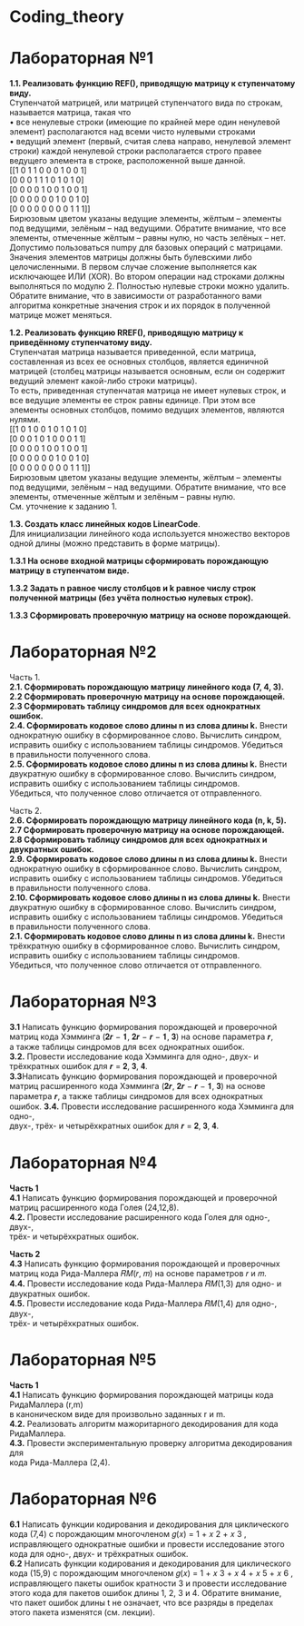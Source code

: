 # Coding_theory  
# Лабораторная №1
**1.1. Реализовать функцию REF(), приводящую матрицу к
ступенчатому виду.**  
Ступенчатой матрицей, или матрицей ступенчатого вида по строкам, называется
матрица, такая что  
• все ненулевые строки (имеющие по крайней мере один ненулевой элемент)
располагаются над всеми чисто нулевыми строками  
• ведущий элемент (первый, считая слева направо, ненулевой элемент строки)
каждой ненулевой строки располагается строго правее ведущего элемента в
строке, расположенной выше данной.  
[[1 0 1 1 0 0 0 1 0 0 1]  
[0 0 0 1 1 1 0 1 0 1 0]  
[0 0 0 0 1 0 0 1 0 0 1]  
[0 0 0 0 0 0 1 0 0 1 0]  
[0 0 0 0 0 0 0 0 1 1 1]]  
Бирюзовым цветом указаны ведущие элементы, жёлтым – элементы под ведущими,
зелёным – над ведущими. Обратите внимание, что все элементы, отмеченные
жёлтым – равны нулю, но часть зелёных – нет.
Допустимо пользоваться numpy для базовых операций с матрицами. Значения
элементов матрицы должны быть булевскими либо целочисленными. В первом
случае сложение выполняется как исключающее ИЛИ (XOR). Во втором операции
над строками должны выполняться по модулю 2. Полностью нулевые строки можно
удалить.  
Обратите внимание, что в зависимости от разработанного вами алгоритма
конкретные значения строк и их порядок в полученной матрице может меняться.  

**1.2. Реализовать функцию RREF(), приводящую матрицу к  
приведённому ступенчатому виду.**  
Ступенчатая матрица называется приведенной, если матрица, составленная из
всех ее основных столбцов, является единичной матрицей (столбец матрицы
называется основным, если он содержит ведущий элемент какой-либо строки
матрицы).  
То есть, приведенная ступенчатая матрица не имеет нулевых строк, и все ведущие
элементы ее строк равны единице. При этом все элементы основных столбцов,
помимо ведущих элементов, являются нулями.  
[[1 0 1 0 0 1 0 1 0 1 0]  
[0 0 0 1 0 1 0 0 0 1 1]  
[0 0 0 0 1 0 0 1 0 0 1]  
[0 0 0 0 0 0 1 0 0 1 0]  
[0 0 0 0 0 0 0 0 1 1 1]]  
Бирюзовым цветом указаны ведущие элементы, жёлтым – элементы под ведущими,
зелёным – над ведущими. Обратите внимание, что все элементы, отмеченные
жёлтым и зелёным – равны нулю.  
См. уточнение к заданию 1.  

**1.3. Создать класс линейных кодов LinearCode**.  
Для инициализации линейного кода используется множество векторов
одной длины (можно представить в форме матрицы).  

**1.3.1 На основе входной матрицы сформировать порождающую  
матрицу в ступенчатом виде.**

**1.3.2 Задать n равное числу столбцов и k равное числу строк
полученной матрицы (без учёта полностью нулевых строк).**  

**1.3.3 Сформировать проверочную матрицу на основе порождающей.**  

# Лабораторная №2
Часть 1.  
**2.1. Сформировать порождающую матрицу линейного кода (7, 4, 3).**  
**2.2 Сформировать проверочную матрицу на основе порождающей.**  
**2.3 Сформировать таблицу синдромов для всех однократных  
ошибок.**  
**2.4. Сформировать кодовое слово длины n из слова длины k.** Внести  
однократную ошибку в сформированное слово. Вычислить синдром,  
исправить ошибку с использованием таблицы синдромов. Убедиться  
в правильности полученного слова.  
**2.5. Сформировать кодовое слово длины n из слова длины k.** Внести  
двукратную ошибку в сформированное слово. Вычислить синдром,  
исправить ошибку с использованием таблицы синдромов.  
Убедиться, что полученное слово отличается от отправленного.  

Часть 2.  
**2.6. Сформировать порождающую матрицу линейного кода (n, k, 5).**  
**2.7 Сформировать проверочную матрицу на основе порождающей.**  
**2.8 Сформировать таблицу синдромов для всех однократных и  
двукратных ошибок.**  
**2.9. Сформировать кодовое слово длины n из слова длины k.** Внести  
однократную ошибку в сформированное слово. Вычислить синдром,  
исправить ошибку с использованием таблицы синдромов. Убедиться  
в правильности полученного слова.  
**2.10. Сформировать кодовое слово длины n из слова длины k.** Внести  
двукратную ошибку в сформированное слово. Вычислить синдром,  
исправить ошибку с использованием таблицы синдромов. Убедиться  
в правильности полученного слова.  
**2.1. Сформировать кодовое слово длины n из слова длины k.** Внести  
трёхкратную ошибку в сформированное слово. Вычислить синдром,  
исправить ошибку с использованием таблицы синдромов.  
Убедиться, что полученное слово отличается от отправленного.  

# Лабораторная №3  

**3.1** Написать функцию формирования порождающей и проверочной  
матриц кода Хэмминга (𝟐𝒓 − 𝟏, 𝟐𝒓 − 𝒓 − 𝟏, 𝟑) на основе параметра 𝒓,  
а также таблицы синдромов для всех однократных ошибок.  
**3.2.** Провести исследование кода Хэмминга для одно-, двух- и  
трёхкратных ошибок для 𝒓 = 𝟐, 𝟑, 𝟒.  
**3.3**Написать функцию формирования порождающей и проверочной  
матриц расширенного кода Хэмминга (𝟐𝒓, 𝟐𝒓 − 𝒓 − 𝟏, 𝟑) на основе  
параметра 𝒓, а также таблицы синдромов для всех однократных  
ошибок. 
**3.4.** Провести исследование расширенного кода Хэмминга для одно-,  
двух-, трёх- и четырёхкратных ошибок для 𝒓 = 𝟐, 𝟑, 𝟒. 

# Лабораторная №4

**Часть 1**  
**4.1** Написать функцию формирования порождающей и проверочной  
матриц расширенного кода Голея (24,12,8).  
**4.2.** Провести исследование расширенного кода Голея для одно-, двух-,  
трёх- и четырёхкратных ошибок.  

**Часть 2**  
**4.3** Написать функцию формирования порождающей и проверочных  
матриц кода Рида-Маллера 𝑅𝑀(𝑟, 𝑚) на основе параметров 𝑟 и 𝑚.  
**4.4.** Провести исследование кода Рида-Маллера 𝑅𝑀(1,3) для одно- и  
двукратных ошибок.  
**4.5.** Провести исследование кода Рида-Маллера 𝑅𝑀(1,4) для одно-, двух-,  
трёх- и четырёхкратных ошибок.  

# Лабораторная №5
**Часть 1**  
**4.1** Написать функцию формирования порождающей матрицы кода РидаМаллера (r,m)  
в каноническом виде для произвольно заданных r и m.  
**4.2.** Реализовать алгоритм мажоритарного декодирования для кода РидаМаллера.  
**4.3.** Провести экспериментальную проверку алгоритма декодирования для  
кода Рида-Маллера (2,4).  

# Лабораторная №6
**6.1** Написать функции кодирования и декодирования для циклического
кода (7,4) с порождающим многочленом 𝑔(𝑥) = 1 + 𝑥
2 + 𝑥
3
,
исправляющего однократные ошибки и провести исследование этого кода
для одно-, двух- и трёхкратных ошибок.  
**6.2** Написать функции кодирования и декодирования для циклического
кода (15,9) с порождающим многочленом 𝑔(𝑥) = 1 + 𝑥
3 + 𝑥
4 + 𝑥
5 + 𝑥
6
,
исправляющего пакеты ошибок кратности 3 и провести исследование
этого кода для пакетов ошибок длины 1, 2, 3 и 4.
Обратите внимание, что пакет ошибок длины t не означает, что все
разряды в пределах этого пакета изменятся (см. лекции).

